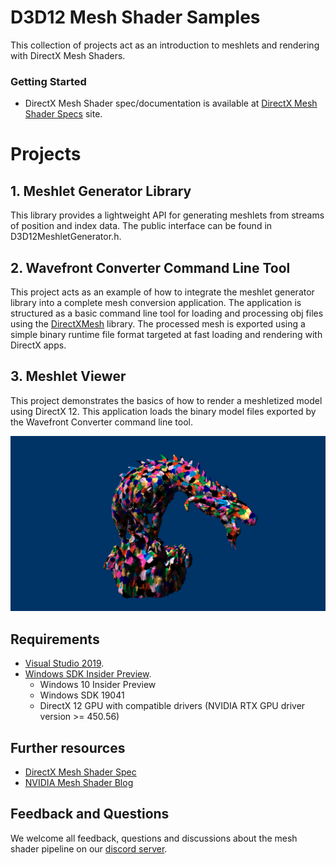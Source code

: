# D3D12 Mesh Shader Samples
This collection of projects act as an introduction to meshlets and rendering with DirectX Mesh Shaders. 

### Getting Started
* DirectX Mesh Shader spec/documentation is available at [DirectX Mesh Shader Specs](https://microsoft.github.io/DirectX-Specs/d3d/MeshShader.html) site.

# Projects
## 1. Meshlet Generator Library
This library provides a lightweight API for generating meshlets from streams of position and index data. The public interface can be found in D3D12MeshletGenerator.h.

## 2. Wavefront Converter Command Line Tool
This project acts as an example of how to integrate the meshlet generator library into a complete mesh conversion application. The application is structured as a basic command line tool for loading and processing obj files using the [DirectXMesh](https://github.com/microsoft/DirectXMesh) library. The processed mesh is exported using a simple binary runtime file format targeted at fast loading and rendering with DirectX apps.

## 3. Meshlet Viewer
This project demonstrates the basics of how to render a meshletized model using DirectX 12. This application loads the binary model files exported by the Wavefront Converter command line tool.

![D3D12 Meshlet Render Preview](src/MeshletRender/D3D12MeshletRender.png)

## Requirements
* [Visual Studio 2019](https://www.visualstudio.com/).
* [Windows SDK Insider Preview](https://www.microsoft.com/en-us/software-download/windowsinsiderpreviewSDK).
  * Windows 10 Insider Preview
  * Windows SDK 19041
  * DirectX 12 GPU with compatible drivers (NVIDIA RTX GPU driver version >= 450.56)

## Further resources
* [DirectX Mesh Shader Spec](https://microsoft.github.io/DirectX-Specs/d3d/MeshShader.html)
* [NVIDIA Mesh Shader Blog](https://devblogs.nvidia.com/introduction-turing-mesh-shaders/)

## Feedback and Questions
We welcome all feedback, questions and discussions about the mesh shader pipeline on our [discord server](http://discord.gg/directx).
